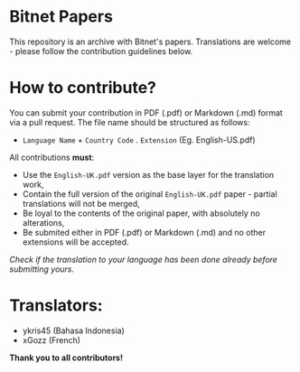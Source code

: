 # Bitnet Papers

This repository is an archive with Bitnet's papers. Translations are welcome - please follow the contribution guidelines below.

# How to contribute?

You can submit your contribution in PDF (.pdf) or Markdown (.md) format via a pull request. The file name should be structured as follows:  

- `Language Name` + `Country Code` . `Extension` (Eg. English-US.pdf)

All contributions **must**:

- Use the `English-UK.pdf` version as the base layer for the translation work,
- Contain the full version of the original `English-UK.pdf` paper - partial translations will not be merged,
- Be loyal to the contents of the original paper, with absolutely no alterations,
- Be submited either in PDF (.pdf) or Markdown (.md) and no other extensions will be accepted.

*Check if the translation to your language has been done already before submitting yours.*

# Translators:

- ykris45 (Bahasa Indonesia)
- xGozz (French)

**Thank you to all contributors!**
